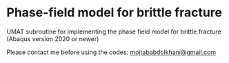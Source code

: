 # Phase-field model for brittle fracture
UMAT subroutine for implementing the phase field model for brittle fracture (Abaqus version 2020 or newer)

Please contact me before using the codes: 
mojtababdolkhani@gmail.com
